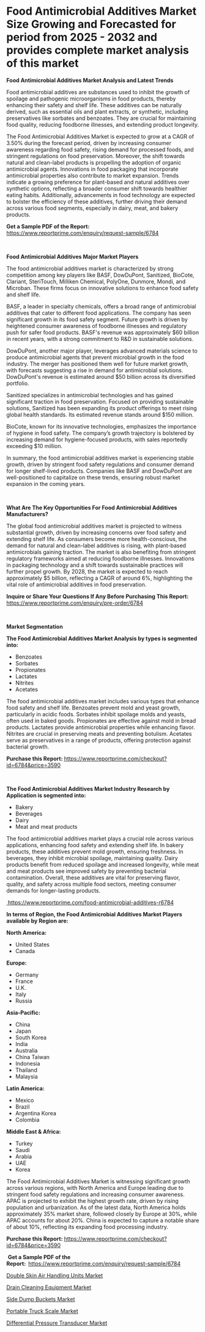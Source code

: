 <p><h1>Food Antimicrobial Additives Market Size Growing and Forecasted for period from 2025 - 2032 and provides complete market analysis of this market</h1></p><p><strong>Food Antimicrobial Additives Market Analysis and Latest Trends</strong></p>
<p><p>Food antimicrobial additives are substances used to inhibit the growth of spoilage and pathogenic microorganisms in food products, thereby enhancing their safety and shelf life. These additives can be naturally derived, such as essential oils and plant extracts, or synthetic, including preservatives like sorbates and benzoates. They are crucial for maintaining food quality, reducing foodborne illnesses, and extending product longevity.</p><p>The Food Antimicrobial Additives Market is expected to grow at a CAGR of 3.50% during the forecast period, driven by increasing consumer awareness regarding food safety, rising demand for processed foods, and stringent regulations on food preservation. Moreover, the shift towards natural and clean-label products is propelling the adoption of organic antimicrobial agents. Innovations in food packaging that incorporate antimicrobial properties also contribute to market expansion. Trends indicate a growing preference for plant-based and natural additives over synthetic options, reflecting a broader consumer shift towards healthier eating habits. Additionally, advancements in food technology are expected to bolster the efficiency of these additives, further driving their demand across various food segments, especially in dairy, meat, and bakery products.</p></p>
<p><strong>Get a Sample PDF of the Report:&nbsp;</strong> <a href="https://www.reportprime.com/enquiry/request-sample/6784?utm_campaign=3185&utm_medium=2&utm_source=Github&utm_content=ia&utm_term=19032025&utm_id=food-antimicrobial-additives">https://www.reportprime.com/enquiry/request-sample/6784</a></p>
<p>&nbsp;</p>
<p><strong>Food Antimicrobial Additives Major Market Players</strong></p>
<p><p>The food antimicrobial additives market is characterized by strong competition among key players like BASF, DowDuPont, Sanitized, BioCote, Clariant, SteriTouch, Milliken Chemical, PolyOne, Dunmore, Mondi, and Microban. These firms focus on innovative solutions to enhance food safety and shelf life.</p><p>BASF, a leader in specialty chemicals, offers a broad range of antimicrobial additives that cater to different food applications. The company has seen significant growth in its food safety segment. Future growth is driven by heightened consumer awareness of foodborne illnesses and regulatory push for safer food products. BASF's revenue was approximately $60 billion in recent years, with a strong commitment to R&D in sustainable solutions.</p><p>DowDuPont, another major player, leverages advanced materials science to produce antimicrobial agents that prevent microbial growth in the food industry. The merger has positioned them well for future market growth, with forecasts suggesting a rise in demand for antimicrobial solutions. DowDuPont's revenue is estimated around $50 billion across its diversified portfolio.</p><p>Sanitized specializes in antimicrobial technologies and has gained significant traction in food preservation. Focused on providing sustainable solutions, Sanitized has been expanding its product offerings to meet rising global health standards. Its estimated revenue stands around $150 million.</p><p>BioCote, known for its innovative technologies, emphasizes the importance of hygiene in food safety. The company’s growth trajectory is bolstered by increasing demand for hygiene-focused products, with sales reportedly exceeding $10 million.</p><p>In summary, the food antimicrobial additives market is experiencing stable growth, driven by stringent food safety regulations and consumer demand for longer shelf-lived products. Companies like BASF and DowDuPont are well-positioned to capitalize on these trends, ensuring robust market expansion in the coming years.</p></p>
<p>&nbsp;</p>
<p><strong>What Are The Key Opportunities For Food Antimicrobial Additives Manufacturers?</strong></p>
<p><p>The global food antimicrobial additives market is projected to witness substantial growth, driven by increasing concerns over food safety and extending shelf life. As consumers become more health-conscious, the demand for natural and clean-label additives is rising, with plant-based antimicrobials gaining traction. The market is also benefiting from stringent regulatory frameworks aimed at reducing foodborne illnesses. Innovations in packaging technology and a shift towards sustainable practices will further propel growth. By 2028, the market is expected to reach approximately $5 billion, reflecting a CAGR of around 6%, highlighting the vital role of antimicrobial additives in food preservation.</p></p>
<p><strong>Inquire or Share Your Questions If Any Before Purchasing This Report:</strong> <a href="https://www.reportprime.com/enquiry/pre-order/6784?utm_campaign=3185&utm_medium=2&utm_source=Github&utm_content=ia&utm_term=19032025&utm_id=food-antimicrobial-additives">https://www.reportprime.com/enquiry/pre-order/6784</a></p>
<p>&nbsp;</p>
<p><strong>Market Segmentation</strong></p>
<p><strong>The Food Antimicrobial Additives Market Analysis by types is segmented into:</strong></p>
<p><ul><li>Benzoates</li><li>Sorbates</li><li>Propionates</li><li>Lactates</li><li>Nitrites</li><li>Acetates</li></ul></p>
<p><p>The food antimicrobial additives market includes various types that enhance food safety and shelf life. Benzoates prevent mold and yeast growth, particularly in acidic foods. Sorbates inhibit spoilage molds and yeasts, often used in baked goods. Propionates are effective against mold in bread products. Lactates provide antimicrobial properties while enhancing flavor. Nitrites are crucial in preserving meats and preventing botulism. Acetates serve as preservatives in a range of products, offering protection against bacterial growth.</p></p>
<p><strong>Purchase this Report:&nbsp;</strong><a href="https://www.reportprime.com/checkout?id=6784&price=3590&utm_campaign=3185&utm_medium=2&utm_source=Github&utm_content=ia&utm_term=19032025&utm_id=food-antimicrobial-additives">https://www.reportprime.com/checkout?id=6784&price=3590</a></p>
<p>&nbsp;</p>
<p><strong>The Food Antimicrobial Additives Market Industry Research by Application is segmented into:</strong></p>
<p><ul><li>Bakery</li><li>Beverages</li><li>Dairy</li><li>Meat and meat products</li></ul></p>
<p><p>The food antimicrobial additives market plays a crucial role across various applications, enhancing food safety and extending shelf life. In bakery products, these additives prevent mold growth, ensuring freshness. In beverages, they inhibit microbial spoilage, maintaining quality. Dairy products benefit from reduced spoilage and increased longevity, while meat and meat products see improved safety by preventing bacterial contamination. Overall, these additives are vital for preserving flavor, quality, and safety across multiple food sectors, meeting consumer demands for longer-lasting products.</p></p>
<p><a href="https://www.reportprime.com/food-antimicrobial-additives-r6784?utm_campaign=3185&utm_medium=2&utm_source=Github&utm_content=ia&utm_term=19032025&utm_id=food-antimicrobial-additives">&nbsp;https://www.reportprime.com/food-antimicrobial-additives-r6784</a></p>
<p><strong>In terms of Region, the Food Antimicrobial Additives Market Players available by Region are:</strong></p>
<p>
    <p> <strong> North America: </strong>
        <ul>
            <li>United States</li>
            <li>Canada</li>
        </ul>
        </p> 
    <p> <strong> Europe: </strong>
        <ul>
            <li>Germany</li>
            <li>France</li>
            <li>U.K.</li>
            <li>Italy</li>
            <li>Russia</li>
        </ul>
        </p> 
    <p> <strong> Asia-Pacific: </strong>
        <ul>
            <li>China</li>
            <li>Japan</li>
            <li>South Korea</li>
            <li>India</li>
            <li>Australia</li>
            <li>China Taiwan</li>
            <li>Indonesia</li>
            <li>Thailand</li>
            <li>Malaysia</li>
        </ul>
        </p> 
    <p> <strong> Latin America: </strong>
        <ul>
            <li>Mexico</li>
            <li>Brazil</li>
            <li>Argentina Korea</li>
            <li>Colombia</li>
        </ul>
        </p> 
    <p> <strong> Middle East & Africa: </strong>
        <ul>
            <li>Turkey</li>
            <li>Saudi</li>
            <li>Arabia</li>
            <li>UAE</li>
            <li>Korea</li>
        </ul>
    </p>
    </p>
<p><p>The Food Antimicrobial Additives Market is witnessing significant growth across various regions, with North America and Europe leading due to stringent food safety regulations and increasing consumer awareness. APAC is projected to exhibit the highest growth rate, driven by rising population and urbanization. As of the latest data, North America holds approximately 35% market share, followed closely by Europe at 30%, while APAC accounts for about 20%. China is expected to capture a notable share of about 10%, reflecting its expanding food processing industry.</p></p>
<p><strong>Purchase this Report: </strong><a href="https://www.reportprime.com/checkout?id=6784&price=3590&utm_campaign=3185&utm_medium=2&utm_source=Github&utm_content=ia&utm_term=19032025&utm_id=food-antimicrobial-additives">https://www.reportprime.com/checkout?id=6784&price=3590</a></p>
<p>&nbsp;<strong>Get a Sample PDF of the Report:&nbsp;&nbsp;</strong><a href="https://www.reportprime.com/enquiry/request-sample/6784?utm_campaign=3185&utm_medium=2&utm_source=Github&utm_content=ia&utm_term=19032025&utm_id=food-antimicrobial-additives">https://www.reportprime.com/enquiry/request-sample/6784</a></p>
<p><strong></strong></p>
<p><p><a href="https://www.linkedin.com/pulse/industry-growth-potential-double-skin-air-handling-units-market-iyvxf?utm_campaign=3185&utm_medium=2&utm_source=Github&utm_content=ia&utm_term=19032025&utm_id=food-antimicrobial-additives">Double Skin Air Handling Units Market</a></p><p><a href="https://www.linkedin.com/pulse/future-revenue-demand-forecast-drain-cleaning-equipment-industry-apfdf?utm_campaign=3185&utm_medium=2&utm_source=Github&utm_content=ia&utm_term=19032025&utm_id=food-antimicrobial-additives">Drain Cleaning Equipment Market</a></p><p><a href="https://www.linkedin.com/pulse/side-dump-buckets-market-matrix-applications-types-cagr-growth-6qnmf?utm_campaign=3185&utm_medium=2&utm_source=Github&utm_content=ia&utm_term=19032025&utm_id=food-antimicrobial-additives">Side Dump Buckets Market</a></p><p><a href="https://www.linkedin.com/pulse/portable-truck-scale-market-report-analyzing-competitive-dynamics-ucqvf?utm_campaign=3185&utm_medium=2&utm_source=Github&utm_content=ia&utm_term=19032025&utm_id=food-antimicrobial-additives">Portable Truck Scale Market</a></p><p><a href="https://www.linkedin.com/pulse/in-depth-investigation-differential-pressure-transducer-market-eojif?utm_campaign=3185&utm_medium=2&utm_source=Github&utm_content=ia&utm_term=19032025&utm_id=food-antimicrobial-additives">Differential Pressure Transducer Market</a></p></p>